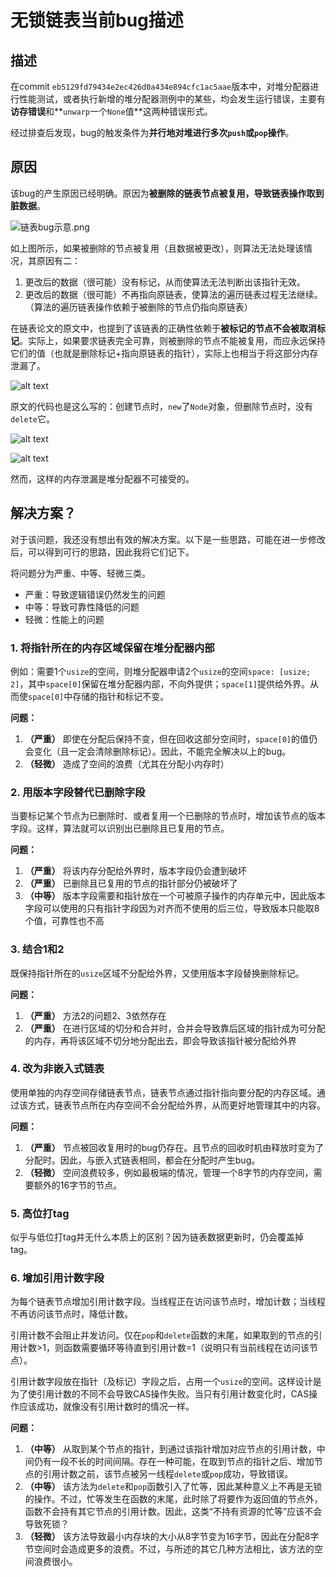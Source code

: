 # 无锁链表当前bug描述

## 描述

在commit `eb5129fd79434e2ec426d0a434e894cfc1ac5aae`版本中，对堆分配器进行性能测试，或者执行新增的堆分配器测例中的某些，均会发生运行错误，主要有**访存错误**和**`unwarp`一个`None`值**这两种错误形式。

经过排查后发现，bug的触发条件为**并行地对堆进行多次`push`或`pop`操作**。

## 原因

该bug的产生原因已经明确。原因为**被删除的链表节点被复用，导致链表操作取到脏数据**。

![链表bug示意.png](链表bug示意.png)

如上图所示，如果被删除的节点被复用（且数据被更改），则算法无法处理该情况，其原因有二：

1. 更改后的数据（很可能）没有标记，从而使算法无法判断出该指针无效。
2. 更改后的数据（很可能）不再指向原链表，使算法的遍历链表过程无法继续。（算法的遍历链表操作依赖于被删除的节点仍指向原链表）

在链表论文的原文中，也提到了该链表的正确性依赖于**被标记的节点不会被取消标记**。实际上，如果要求链表完全可靠，则被删除的节点不能被复用，而应永远保持它们的值（也就是删除标记+指向原链表的指针），实际上也相当于将这部分内存泄漏了。

![alt text](image-3.png)

原文的代码也是这么写的：创建节点时，`new`了`Node`对象，但删除节点时，没有`delete`它。

![alt text](image-4.png)

![alt text](image-5.png)

然而，这样的内存泄漏是堆分配器不可接受的。

## 解决方案？

对于该问题，我还没有想出有效的解决方案。以下是一些思路，可能在进一步修改后，可以得到可行的思路，因此我将它们记下。

将问题分为严重、中等、轻微三类。

- 严重：导致逻辑错误仍然发生的问题
- 中等：导致可靠性降低的问题
- 轻微：性能上的问题

### 1. 将指针所在的内存区域保留在堆分配器内部

例如：需要1个`usize`的空间，则堆分配器申请2个`usize`的空间`space: [usize; 2]`，其中`space[0]`保留在堆分配器内部，不向外提供；`space[1]`提供给外界。从而使`space[0]`中存储的指针和标记不变。

**问题：** 

1. **（严重）** 即使在分配后保持不变，但在回收这部分空间时，`space[0]`的值仍会变化（且一定会清除删除标记）。因此，不能完全解决以上的bug。
2. **（轻微）** 造成了空间的浪费（尤其在分配小内存时）

### 2. 用版本字段替代已删除字段

当要标记某个节点为已删除时、或者复用一个已删除的节点时，增加该节点的版本字段。这样，算法就可以识别出已删除且已复用的节点。

**问题：** 

1. **（严重）** 将该内存分配给外界时，版本字段仍会遭到破坏
2. **（严重）** 已删除且已复用的节点的指针部分仍被破坏了
3. **（中等）** 版本字段需要和指针放在一个可被原子操作的内存单元中，因此版本字段可以使用的只有指针字段因为对齐而不使用的后三位，导致版本只能取8个值，可靠性也不高

### 3. 结合1和2

既保持指针所在的`usize`区域不分配给外界，又使用版本字段替换删除标记。

**问题：**

1. **（严重）** 方法2的问题2、3依然存在
2. **（严重）** 在进行区域的切分和合并时，合并会导致靠后区域的指针成为可分配的内存，再将该区域不切分地分配出去，即会导致该指针被分配给外界

### 4. 改为非嵌入式链表

使用单独的内存空间存储链表节点，链表节点通过指针指向要分配的内存区域。通过该方式，链表节点所在内存空间不会分配给外界，从而更好地管理其中的内容。

**问题：**

1. **（严重）** 节点被回收复用时的bug仍存在。且节点的回收时机由释放时变为了分配时。因此，与嵌入式链表相同，都会在分配时产生bug。
2. **（轻微）** 空间浪费较多，例如最极端的情况，管理一个8字节的内存空间，需要额外的16字节的节点。

### 5. 高位打tag

似乎与低位打tag并无什么本质上的区别？因为链表数据更新时，仍会覆盖掉tag。

### 6. 增加引用计数字段

为每个链表节点增加引用计数字段。当线程正在访问该节点时，增加计数；当线程不再访问该节点时，降低计数。

引用计数不会阻止并发访问。仅在`pop`和`delete`函数的末尾，如果取到的节点的引用计数>1，则函数需要循环等待直到引用计数=1（说明只有当前线程在访问该节点）。

引用计数字段放在指针（及标记）字段之后，占用一个`usize`的空间。这样设计是为了使引用计数的不同不会导致CAS操作失败。当只有引用计数变化时，CAS操作应该成功，就像没有引用计数时的情况一样。

**问题：**

1. **（中等）** 从取到某个节点的指针，到通过该指针增加对应节点的引用计数，中间仍有一段不长的时间间隔。存在一种可能，在取到节点的指针之后、增加节点的引用计数之前，该节点被另一线程`delete`或`pop`成功，导致错误。
2. **（中等）** 该方法为`delete`和`pop`函数引入了忙等，因此某种意义上不再是无锁的操作。不过，忙等发生在函数的末尾，此时除了将要作为返回值的节点外，函数不会持有其它节点的引用计数。因此，这类“不持有资源的忙等”应该不会导致死锁？
3. **（轻微）** 该方法导致最小内存块的大小从8字节变为16字节，因此在分配8字节空间时会造成更多的浪费。不过，与所述的其它几种方法相比，该方法的空间浪费很小。
